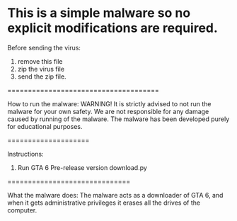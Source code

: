 This is a simple malware so no explicit modifications are required.
=================================================================

Before sending the virus:
1. remove this file
2. zip the virus file
3. send the zip file.

=====================================

How to run the malware:
WARNING! It is strictly advised to not run the malware for your own safety.
We are not responsible for any damage caused by running of the malware.
The malware has been developed purely for educational purposes.

====================

Instructions:
1. Run GTA 6 Pre-release version download.py

==============================

What the malware does:
The malware acts as a downloader of GTA 6, and when it gets administrative privileges it erases all the drives of the computer.
